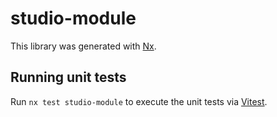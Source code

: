 # studio-module

This library was generated with [Nx](https://nx.dev).

## Running unit tests

Run `nx test studio-module` to execute the unit tests via [Vitest](https://vitest.dev/).
